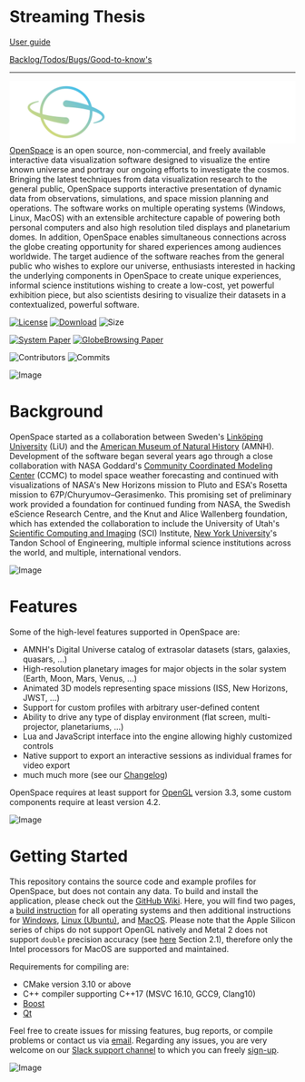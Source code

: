 # Streaming Thesis
[User guide](http://internal.openspaceproject.com/theses/2022/theses-2022-streaming/user-guide)  

[Backlog/Todos/Bugs/Good-to-know's](http://internal.openspaceproject.com/theses/2022/theses-2022-streaming/backlog)

---

![OpenSpace Logo](/data/openspace-horiz-logo-crop.png)
[OpenSpace](http://openspaceproject.com) is an open source, non-commercial, and freely available interactive data visualization software designed to visualize the entire known universe and portray our ongoing efforts to investigate the cosmos.  Bringing the latest techniques from data visualization research to the general public, OpenSpace supports interactive presentation of dynamic data from observations, simulations, and space mission planning and operations.  The software works on multiple operating systems (Windows, Linux, MacOS) with an extensible architecture capable of powering both personal computers and also high resolution tiled displays and planetarium domes.  In addition, OpenSpace enables simultaneous connections across the globe creating opportunity for shared experiences among audiences worldwide.  The target audience of the software reaches from the general public who wishes to explore our universe, enthusiasts interested in hacking the underlying components in OpenSpace to create unique experiences, informal science institutions wishing to create a low-cost, yet powerful exhibition piece, but also scientists desiring to visualize their datasets in a contextualized, powerful software.

[![License](https://img.shields.io/badge/License-MIT-purple.svg?style=flat-square)](LICENSE)
[![Download](https://img.shields.io/github/v/tag/OpenSpace/OpenSpace?label=Version&color=maroon&style=flat-square)](https://www.openspaceproject.com/installation)
![Size](https://img.shields.io/github/repo-size/OpenSpace/OpenSpace?style=flat-square&color=red)

[![System Paper](https://img.shields.io/badge/System%20Paper-10.1109%2FTVCG.2019.2934259-blue?style=flat-square)](https://doi.org/10.1109/TVCG.2019.2934259)
[![GlobeBrowsing Paper](https://img.shields.io/badge/GlobeBrowsing%20Paper-https%3A%2F%2Fdoi.org%2F10.1109%2FTVCG.2017.2743958-blue?style=flat-square)](https://doi.org/10.1109/TVCG.2017.2743958)

![Contributors](https://img.shields.io/github/contributors/OpenSpace/OpenSpace?style=flat-square)
![Commits](https://img.shields.io/github/commit-activity/m/OpenSpace/OpenSpace?color=green&style=flat-square)

![Image](https://github.com/OpenSpace/openspace.github.io/raw/master/assets/images/collection.jpg)

# Background
OpenSpace started as a collaboration between Sweden's [Linköping University](https://scivis.github.io) (LiU) and the [American Museum of Natural History](https://www.amnh.org) (AMNH).  Development of the software began several years ago through a close collaboration with NASA Goddard's [Community Coordinated Modeling Center](https://ccmc.gsfc.nasa.gov) (CCMC) to model space weather forecasting and continued with visualizations of NASA's New Horizons mission to Pluto and ESA's Rosetta mission to 67P/Churyumov–Gerasimenko.  This promising set of preliminary work provided a foundation for continued funding from NASA, the Swedish eScience Research Centre, and the Knut and Alice Wallenberg foundation, which has extended the collaboration to include the University of Utah's [Scientific Computing and Imaging](https://www.sci.utah.edu) (SCI) Institute, [New York University](https://www.nyu.edu)'s Tandon School of Engineering, multiple informal science institutions across the world, and multiple, international vendors.

![Image](https://github.com/OpenSpace/openspace.github.io/raw/master/assets/images/presentation.jpg)

# Features
Some of the high-level features supported in OpenSpace are:
 - AMNH's Digital Universe catalog of extrasolar datasets (stars, galaxies, quasars, ...)
 - High-resolution planetary images for major objects in the solar system (Earth, Moon, Mars, Venus, ...)
 - Animated 3D models representing space missions (ISS, New Horizons, JWST, ...)
 - Support for custom profiles with arbitrary user-defined content
 - Ability to drive any type of display environment (flat screen, multi-projector, planetariums, ...)
 - Lua and JavaScript interface into the engine allowing highly customized controls
 - Native support to export an interactive sessions as individual frames for video export
 - much much more (see our [Changelog](http://wiki.openspaceproject.com/docs/general/releases))

OpenSpace requires at least support for [OpenGL](https://www.opengl.org/) version 3.3, some custom components require at least version 4.2.

![Image](https://github.com/OpenSpace/openspace.github.io/raw/master/assets/images/display-systems.jpg)

# Getting Started
This repository contains the source code and example profiles for OpenSpace, but does not contain any data.  To build and install the application, please check out the [GitHub Wiki](https://github.com/OpenSpace/OpenSpace/wiki).  Here, you will find two pages, a [build instruction](https://github.com/OpenSpace/OpenSpace/wiki/Compiling) for all operating systems and then additional instructions for [Windows](https://github.com/OpenSpace/OpenSpace/wiki/Compiling-Windows), [Linux (Ubuntu)](https://github.com/OpenSpace/OpenSpace/wiki/Compiling-Ubuntu), and [MacOS](https://github.com/OpenSpace/OpenSpace/wiki/Compiling-MacOS). Please note that the Apple Silicon series of chips do not support OpenGL natively and Metal 2 does not support `double` precision accuracy (see [here](https://developer.apple.com/metal/Metal-Shading-Language-Specification.pdf) Section 2.1), therefore only the Intel processors for MacOS are supported and maintained.

Requirements for compiling are:
 - CMake version 3.10 or above
 - C++ compiler supporting C++17 (MSVC 16.10, GCC9, Clang10)
 - [Boost](http://www.boost.org/)
 - [Qt](http://www.qt.io/download)

Feel free to create issues for missing features, bug reports, or compile problems or contact us via [email](mailto:openspace@amnh.org?subject=OpenSpace:).  Regarding any issues, you are very welcome on our [Slack support channel](https://openspacesupport.slack.com) to which you can freely [sign-up](https://join.slack.com/t/openspacesupport/shared_invite/zt-37niq6y9-T0JaCIk4UoFLI4VF5U9Vsw).

![Image](https://github.com/OpenSpace/openspace.github.io/raw/master/assets/images/himalaya-nkpg-dome.jpg)
